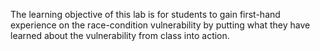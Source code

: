 The learning objective of this lab is for students to gain first-hand experience on the race-condition vulnerability by putting what they have learned about the vulnerability from class into action.  

